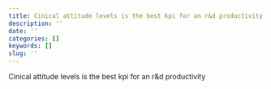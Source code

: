 ```yaml
---
title: Cinical attitude levels is the best kpi for an r&d productivity
description: ''
date: ''
categories: []
keywords: []
slug: ''
---
```


Cinical attitude levels is the best kpi for an r&d productivity